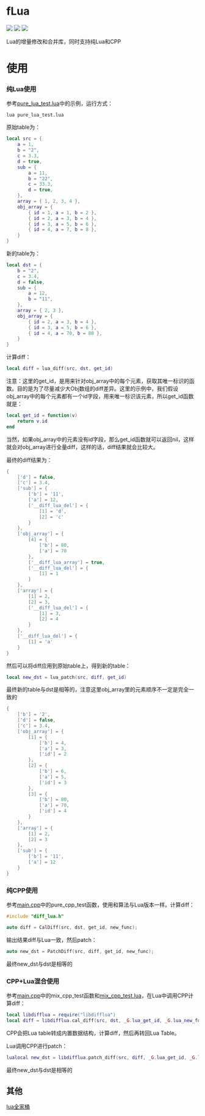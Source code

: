 # fLua

[<img src="https://img.shields.io/github/license/esrrhs/fLua">](https://github.com/esrrhs/fLua)
[<img src="https://img.shields.io/github/languages/top/esrrhs/fLua">](https://github.com/esrrhs/fLua)
[<img src="https://img.shields.io/github/actions/workflow/status/esrrhs/fLua/cmake.yml?branch=master">](https://github.com/esrrhs/fLua/actions)

Lua的增量修改和合并库，同时支持纯Lua和CPP

# 使用
### 纯Lua使用
参考[pure_lua_test.lua](pure_lua_test.lua)中的示例，运行方式：
```shell
lua pure_lua_test.lua
```
原始table为：
```lua
local src = {
    a = 1,
    b = "2",
    c = 3.3,
    d = true,
    sub = {
        a = 11,
        b = "22",
        c = 33.3,
        d = true,
    },
    array = { 1, 2, 3, 4 },
    obj_array = {
        { id = 1, a = 1, b = 2 },
        { id = 2, a = 3, b = 4 },
        { id = 3, a = 5, b = 6 },
        { id = 4, a = 7, b = 8 },
    }
}
```
新的table为：
```lua
local dst = {
    b = "2",
    c = 3.4,
    d = false,
    sub = {
        a = 12,
        b = "11",
    },
    array = { 2, 3 },
    obj_array = {
        { id = 2, a = 3, b = 4 },
        { id = 3, a = 5, b = 6 },
        { id = 4, a = 70, b = 80 },
    }
}
```
计算diff：
```lua
local diff = lua_diff(src, dst, get_id)
```
注意：这里的get_id，是用来针对obj_array中的每个元素，获取其唯一标识的函数。目的是为了尽量减少大Obj数组的diff差异。这里的示例中，我们假设obj_array中的每个元素都有一个id字段，用来唯一标识该元素，所以get_id函数就是：
```lua
local get_id = function(v)
    return v.id
end
```
当然，如果obj_array中的元素没有id字段，那么get_id函数就可以返回nil，这样就会对obj_array进行全量diff，这样的话，diff结果就会比较大。

最终的diff结果为：
```lua
{
    ['d'] = false,
    ['c'] = 3.4,
    ['sub'] = {
        ['b'] = '11',
        ['a'] = 12,
        ['__diff_lua_del'] = {
            [1] = 'd',
            [2] = 'c'
        }
    },
    ['obj_array'] = {
        [4] = {
            ['b'] = 80,
            ['a'] = 70
        },
        ['__diff_lua_array'] = true,
        ['__diff_lua_del'] = {
            [1] = 1
        }
    },
    ['array'] = {
        [1] = 2,
        [2] = 3,
        ['__diff_lua_del'] = {
            [1] = 3,
            [2] = 4
        }
    },
    ['__diff_lua_del'] = {
        [1] = 'a'
    }
}
```
然后可以将diff应用到原始table上，得到新的table：
```lua
local new_dst = lua_patch(src, diff, get_id)
```
最终新的table与dst是相等的，注意这里obj_array里的元素顺序不一定是完全一致的
```lua
{
	['b'] = '2',
	['d'] = false,
	['c'] = 3.4,
	['obj_array'] = {
		[1] = {
			['b'] = 4,
			['a'] = 3,
			['id'] = 2
		},
		[2] = {
			['b'] = 6,
			['a'] = 5,
			['id'] = 3
		},
		[3] = {
			['b'] = 80,
			['a'] = 70,
			['id'] = 4
		}
	},
	['array'] = {
		[1] = 2,
		[2] = 3
	},
	['sub'] = {
		['b'] = '11',
		['a'] = 12
	}
}
```

### 纯CPP使用
参考[main.cpp](./test/main.cpp)中的pure_cpp_test函数，使用和算法与Lua版本一样。计算diff：
```cpp
#include "diff_lua.h"

auto diff = CalDiff(src, dst, get_id, new_func);
```
输出结果diff与Lua一致，然后patch：
```cpp
auto new_dst = PatchDiff(src, diff, get_id, new_func);
```
最终new_dst与dst是相等的

### CPP+Lua混合使用
参考[main.cpp](./test/main.cpp)中的mix_cpp_test函数和[mix_cpp_test.lua](./mix_cpp_test.lua)，在Lua中调用CPP计算diff：
```lua
local libdifflua = require("libdifflua")
local diff = libdifflua.cal_diff(src, dst, _G.lua_get_id, _G.lua_new_func)
```
CPP会把Lua table转成内置数据结构，计算diff，然后再转回Lua Table。

Lua调用CPP进行patch：
```lua
lualocal new_dst = libdifflua.patch_diff(src, diff, _G.lua_get_id, _G.lua_new_func)
```
最终new_dst与dst是相等的

## 其他
[lua全家桶](https://github.com/esrrhs/lua-family-bucket)
